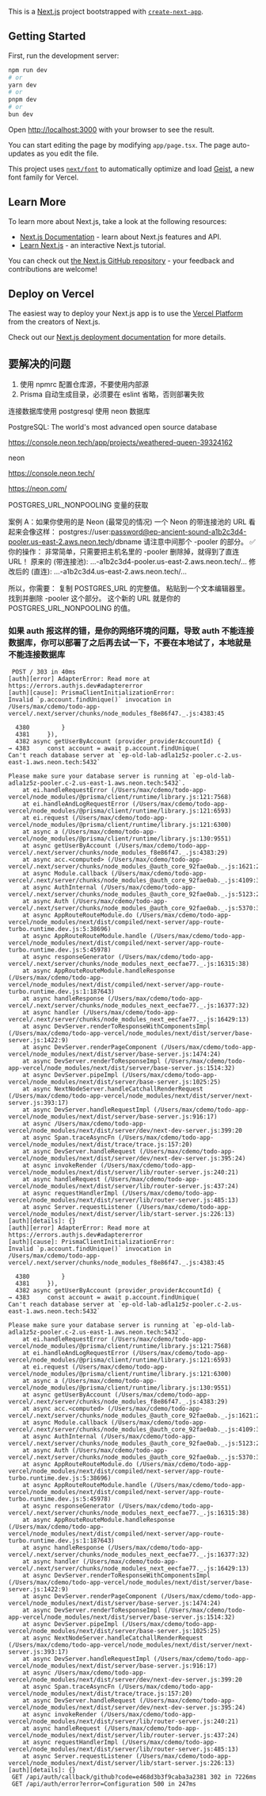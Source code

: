 This is a [Next.js](https://nextjs.org) project bootstrapped with [`create-next-app`](https://nextjs.org/docs/app/api-reference/cli/create-next-app).

## Getting Started

First, run the development server:

```bash
npm run dev
# or
yarn dev
# or
pnpm dev
# or
bun dev
```

Open [http://localhost:3000](http://localhost:3000) with your browser to see the result.

You can start editing the page by modifying `app/page.tsx`. The page auto-updates as you edit the file.

This project uses [`next/font`](https://nextjs.org/docs/app/building-your-application/optimizing/fonts) to automatically optimize and load [Geist](https://vercel.com/font), a new font family for Vercel.

## Learn More

To learn more about Next.js, take a look at the following resources:

- [Next.js Documentation](https://nextjs.org/docs) - learn about Next.js features and API.
- [Learn Next.js](https://nextjs.org/learn) - an interactive Next.js tutorial.

You can check out [the Next.js GitHub repository](https://github.com/vercel/next.js) - your feedback and contributions are welcome!

## Deploy on Vercel

The easiest way to deploy your Next.js app is to use the [Vercel Platform](https://vercel.com/new?utm_medium=default-template&filter=next.js&utm_source=create-next-app&utm_campaign=create-next-app-readme) from the creators of Next.js.

Check out our [Next.js deployment documentation](https://nextjs.org/docs/app/building-your-application/deploying) for more details.


## 要解决的问题

1. 使用 npmrc 配置仓库源，不要使用内部源
2. Prisma 自动生成目录，必须要在 eslint 省略，否则部署失败

连接数据库使用 postgresql  使用 neon 数据库

PostgreSQL: The world's most advanced open source database

https://console.neon.tech/app/projects/weathered-queen-39324162

neon

https://console.neon.tech/

https://neon.com/


POSTGRES_URL_NONPOOLING 变量的获取

案例 A：如果你使用的是 Neon (最常见的情况)
一个 Neon 的带连接池的 URL 看起来会像这样：
postgres://user:password@ep-ancient-sound-a1b2c3d4-pooler.us-east-2.aws.neon.tech/dbname
请注意中间那个 -pooler 的部分。
✅ 你的操作：
非常简单，只需要把主机名里的 -pooler 删除掉，就得到了直连 URL！
原来的 (带连接池):
...-a1b2c3d4-pooler.us-east-2.aws.neon.tech/...
修改后的 (直连):
...-a1b2c3d4.us-east-2.aws.neon.tech/...


所以，你需要：
复制 POSTGRES_URL 的完整值。
粘贴到一个文本编辑器里。
找到并删除 -pooler 这个部分。
这个新的 URL 就是你的 POSTGRES_URL_NONPOOLING 的值。


### 如果 auth 报这样的错，是你的网络环境的问题，导致 auth 不能连接数据库，你可以部署了之后再去试一下，不要在本地试了，本地就是不能连接数据库

```
 POST / 303 in 40ms
[auth][error] AdapterError: Read more at https://errors.authjs.dev#adaptererror
[auth][cause]: PrismaClientInitializationError: 
Invalid `p.account.findUnique()` invocation in
/Users/max/cdemo/todo-app-vercel/.next/server/chunks/node_modules_f8e86f47._.js:4383:45

  4380         }
  4381     }),
  4382 async getUserByAccount (provider_providerAccountId) {
→ 4383     const account = await p.account.findUnique(
Can't reach database server at `ep-old-lab-adla1z5z-pooler.c-2.us-east-1.aws.neon.tech:5432`

Please make sure your database server is running at `ep-old-lab-adla1z5z-pooler.c-2.us-east-1.aws.neon.tech:5432`.
    at ei.handleRequestError (/Users/max/cdemo/todo-app-vercel/node_modules/@prisma/client/runtime/library.js:121:7568)
    at ei.handleAndLogRequestError (/Users/max/cdemo/todo-app-vercel/node_modules/@prisma/client/runtime/library.js:121:6593)
    at ei.request (/Users/max/cdemo/todo-app-vercel/node_modules/@prisma/client/runtime/library.js:121:6300)
    at async a (/Users/max/cdemo/todo-app-vercel/node_modules/@prisma/client/runtime/library.js:130:9551)
    at async getUserByAccount (/Users/max/cdemo/todo-app-vercel/.next/server/chunks/node_modules_f8e86f47._.js:4383:29)
    at async acc.<computed> (/Users/max/cdemo/todo-app-vercel/.next/server/chunks/node_modules_@auth_core_92fae0ab._.js:1621:24)
    at async Module.callback (/Users/max/cdemo/todo-app-vercel/.next/server/chunks/node_modules_@auth_core_92fae0ab._.js:4109:33)
    at async AuthInternal (/Users/max/cdemo/todo-app-vercel/.next/server/chunks/node_modules_@auth_core_92fae0ab._.js:5123:24)
    at async Auth (/Users/max/cdemo/todo-app-vercel/.next/server/chunks/node_modules_@auth_core_92fae0ab._.js:5370:34)
    at async AppRouteRouteModule.do (/Users/max/cdemo/todo-app-vercel/node_modules/next/dist/compiled/next-server/app-route-turbo.runtime.dev.js:5:38696)
    at async AppRouteRouteModule.handle (/Users/max/cdemo/todo-app-vercel/node_modules/next/dist/compiled/next-server/app-route-turbo.runtime.dev.js:5:45978)
    at async responseGenerator (/Users/max/cdemo/todo-app-vercel/.next/server/chunks/node_modules_next_eecfae77._.js:16315:38)
    at async AppRouteRouteModule.handleResponse (/Users/max/cdemo/todo-app-vercel/node_modules/next/dist/compiled/next-server/app-route-turbo.runtime.dev.js:1:187643)
    at async handleResponse (/Users/max/cdemo/todo-app-vercel/.next/server/chunks/node_modules_next_eecfae77._.js:16377:32)
    at async handler (/Users/max/cdemo/todo-app-vercel/.next/server/chunks/node_modules_next_eecfae77._.js:16429:13)
    at async DevServer.renderToResponseWithComponentsImpl (/Users/max/cdemo/todo-app-vercel/node_modules/next/dist/server/base-server.js:1422:9)
    at async DevServer.renderPageComponent (/Users/max/cdemo/todo-app-vercel/node_modules/next/dist/server/base-server.js:1474:24)
    at async DevServer.renderToResponseImpl (/Users/max/cdemo/todo-app-vercel/node_modules/next/dist/server/base-server.js:1514:32)
    at async DevServer.pipeImpl (/Users/max/cdemo/todo-app-vercel/node_modules/next/dist/server/base-server.js:1025:25)
    at async NextNodeServer.handleCatchallRenderRequest (/Users/max/cdemo/todo-app-vercel/node_modules/next/dist/server/next-server.js:393:17)
    at async DevServer.handleRequestImpl (/Users/max/cdemo/todo-app-vercel/node_modules/next/dist/server/base-server.js:916:17)
    at async /Users/max/cdemo/todo-app-vercel/node_modules/next/dist/server/dev/next-dev-server.js:399:20
    at async Span.traceAsyncFn (/Users/max/cdemo/todo-app-vercel/node_modules/next/dist/trace/trace.js:157:20)
    at async DevServer.handleRequest (/Users/max/cdemo/todo-app-vercel/node_modules/next/dist/server/dev/next-dev-server.js:395:24)
    at async invokeRender (/Users/max/cdemo/todo-app-vercel/node_modules/next/dist/server/lib/router-server.js:240:21)
    at async handleRequest (/Users/max/cdemo/todo-app-vercel/node_modules/next/dist/server/lib/router-server.js:437:24)
    at async requestHandlerImpl (/Users/max/cdemo/todo-app-vercel/node_modules/next/dist/server/lib/router-server.js:485:13)
    at async Server.requestListener (/Users/max/cdemo/todo-app-vercel/node_modules/next/dist/server/lib/start-server.js:226:13)
[auth][details]: {}
[auth][error] AdapterError: Read more at https://errors.authjs.dev#adaptererror
[auth][cause]: PrismaClientInitializationError: 
Invalid `p.account.findUnique()` invocation in
/Users/max/cdemo/todo-app-vercel/.next/server/chunks/node_modules_f8e86f47._.js:4383:45

  4380         }
  4381     }),
  4382 async getUserByAccount (provider_providerAccountId) {
→ 4383     const account = await p.account.findUnique(
Can't reach database server at `ep-old-lab-adla1z5z-pooler.c-2.us-east-1.aws.neon.tech:5432`

Please make sure your database server is running at `ep-old-lab-adla1z5z-pooler.c-2.us-east-1.aws.neon.tech:5432`.
    at ei.handleRequestError (/Users/max/cdemo/todo-app-vercel/node_modules/@prisma/client/runtime/library.js:121:7568)
    at ei.handleAndLogRequestError (/Users/max/cdemo/todo-app-vercel/node_modules/@prisma/client/runtime/library.js:121:6593)
    at ei.request (/Users/max/cdemo/todo-app-vercel/node_modules/@prisma/client/runtime/library.js:121:6300)
    at async a (/Users/max/cdemo/todo-app-vercel/node_modules/@prisma/client/runtime/library.js:130:9551)
    at async getUserByAccount (/Users/max/cdemo/todo-app-vercel/.next/server/chunks/node_modules_f8e86f47._.js:4383:29)
    at async acc.<computed> (/Users/max/cdemo/todo-app-vercel/.next/server/chunks/node_modules_@auth_core_92fae0ab._.js:1621:24)
    at async Module.callback (/Users/max/cdemo/todo-app-vercel/.next/server/chunks/node_modules_@auth_core_92fae0ab._.js:4109:33)
    at async AuthInternal (/Users/max/cdemo/todo-app-vercel/.next/server/chunks/node_modules_@auth_core_92fae0ab._.js:5123:24)
    at async Auth (/Users/max/cdemo/todo-app-vercel/.next/server/chunks/node_modules_@auth_core_92fae0ab._.js:5370:34)
    at async AppRouteRouteModule.do (/Users/max/cdemo/todo-app-vercel/node_modules/next/dist/compiled/next-server/app-route-turbo.runtime.dev.js:5:38696)
    at async AppRouteRouteModule.handle (/Users/max/cdemo/todo-app-vercel/node_modules/next/dist/compiled/next-server/app-route-turbo.runtime.dev.js:5:45978)
    at async responseGenerator (/Users/max/cdemo/todo-app-vercel/.next/server/chunks/node_modules_next_eecfae77._.js:16315:38)
    at async AppRouteRouteModule.handleResponse (/Users/max/cdemo/todo-app-vercel/node_modules/next/dist/compiled/next-server/app-route-turbo.runtime.dev.js:1:187643)
    at async handleResponse (/Users/max/cdemo/todo-app-vercel/.next/server/chunks/node_modules_next_eecfae77._.js:16377:32)
    at async handler (/Users/max/cdemo/todo-app-vercel/.next/server/chunks/node_modules_next_eecfae77._.js:16429:13)
    at async DevServer.renderToResponseWithComponentsImpl (/Users/max/cdemo/todo-app-vercel/node_modules/next/dist/server/base-server.js:1422:9)
    at async DevServer.renderPageComponent (/Users/max/cdemo/todo-app-vercel/node_modules/next/dist/server/base-server.js:1474:24)
    at async DevServer.renderToResponseImpl (/Users/max/cdemo/todo-app-vercel/node_modules/next/dist/server/base-server.js:1514:32)
    at async DevServer.pipeImpl (/Users/max/cdemo/todo-app-vercel/node_modules/next/dist/server/base-server.js:1025:25)
    at async NextNodeServer.handleCatchallRenderRequest (/Users/max/cdemo/todo-app-vercel/node_modules/next/dist/server/next-server.js:393:17)
    at async DevServer.handleRequestImpl (/Users/max/cdemo/todo-app-vercel/node_modules/next/dist/server/base-server.js:916:17)
    at async /Users/max/cdemo/todo-app-vercel/node_modules/next/dist/server/dev/next-dev-server.js:399:20
    at async Span.traceAsyncFn (/Users/max/cdemo/todo-app-vercel/node_modules/next/dist/trace/trace.js:157:20)
    at async DevServer.handleRequest (/Users/max/cdemo/todo-app-vercel/node_modules/next/dist/server/dev/next-dev-server.js:395:24)
    at async invokeRender (/Users/max/cdemo/todo-app-vercel/node_modules/next/dist/server/lib/router-server.js:240:21)
    at async handleRequest (/Users/max/cdemo/todo-app-vercel/node_modules/next/dist/server/lib/router-server.js:437:24)
    at async requestHandlerImpl (/Users/max/cdemo/todo-app-vercel/node_modules/next/dist/server/lib/router-server.js:485:13)
    at async Server.requestListener (/Users/max/cdemo/todo-app-vercel/node_modules/next/dist/server/lib/start-server.js:226:13)
[auth][details]: {}
 GET /api/auth/callback/github?code=e468d3b3f9caba3a2381 302 in 7226ms
 GET /api/auth/error?error=Configuration 500 in 247ms
```